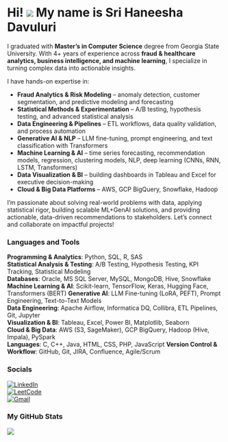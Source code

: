 
Hi! ![](https://user-images.githubusercontent.com/18350557/176309783-0785949b-9127-417c-8b55-ab5a4333674e.gif) My name is Sri Haneesha Davuluri
==============================================================================================================================================

I graduated with **Master’s in Computer Science** degree from Georgia State University. With 4+ years of experience across **fraud & healthcare analytics, business intelligence, and machine learning**, I specialize in turning complex data into actionable insights.  

I have hands-on expertise in:  
- **Fraud Analytics & Risk Modeling** – anomaly detection, customer segmentation, and predictive modeling and forecasting
- **Statistical Methods & Experimentation** – A/B testing, hypothesis testing, and advanced statistical analysis  
- **Data Engineering & Pipelines** – ETL workflows, data quality validation, and process automation
- **Generative AI & NLP** – LLM fine-tuning, prompt engineering, and text classification with Transformers  
- **Machine Learning & AI** – time series forecasting, recommendation models, regression, clustering models, NLP, deep learning (CNNs, RNN, LSTM, Transformers)  
- **Data Visualization & BI** – building dashboards in Tableau and Excel for executive decision-making  
- **Cloud & Big Data Platforms** – AWS, GCP BigQuery, Snowflake, Hadoop  

I’m passionate about solving real-world problems with data, applying statistical rigor, building scalable ML+GenAI solutions, and providing actionable, data-driven recommendations to stakeholders. Let’s connect and collaborate on impactful projects! 

### Languages and Tools  
**Programming & Analytics**: Python, SQL, R, SAS  
**Statistical Analysis & Testing**: A/B Testing, Hypothesis Testing, KPI Tracking, Statistical Modeling  
**Databases**: Oracle, MS SQL Server, MySQL, MongoDB, Hive, Snowflake  
**Machine Learning & AI**: Scikit-learn, TensorFlow, Keras, Hugging Face, Transformers (BERT) 
**Generative AI**: LLM Fine-tuning (LoRA, PEFT), Prompt Engineering, Text-to-Text Models  
**Data Engineering**: Apache Airflow, Informatica DQ, Collibra, ETL Pipelines, Git, Jupyter  
**Visualization & BI**: Tableau, Excel, Power BI, Matplotlib, Seaborn  
**Cloud & Big Data**: AWS (S3, SageMaker), GCP BigQuery, Hadoop (Hive, Impala), PySpark  
**Languages**: C, C++, Java, HTML, CSS, PHP, JavaScript 
**Version Control & Workflow**: GitHub, Git, JIRA, Confluence, Agile/Scrum  

### Socials
[![LinkedIn](https://img.shields.io/badge/LinkedIn-0077B5?style=for-the-badge&logo=linkedin&logoColor=white)](https://www.linkedin.com/in/sri-haneesha-davuluri-082811275/)  
[![LeetCode](https://img.shields.io/badge/LeetCode-FFA116?style=for-the-badge&logo=leetcode&logoColor=white)](https://leetcode.com/u/d_haneesha/)  
[![Gmail](https://img.shields.io/badge/Gmail-D14836?style=for-the-badge&logo=gmail&logoColor=white)](mailto:srihdavuluri@gmail.com)

### <b>My GitHub Stats</b>

<a href="http://www.github.com/sri-haneesha"><img src="https://github-readme-streak-stats.herokuapp.com/?user=sri-haneesha&stroke=ffffff&background=27272a&ring=ffffff&fire=ffffff&currStreakNum=ffffff&currStreakLabel=ffffff&sideNums=ffffff&sideLabels=ffffff&dates=ffffff&hide_border=true" /></a>
